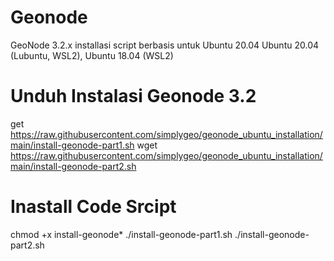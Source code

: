 # Geonode
GeoNode 3.2.x installasi script berbasis untuk Ubuntu 20.04
Ubuntu 20.04 (Lubuntu, WSL2), Ubuntu 18.04 (WSL2)

# Unduh Instalasi Geonode 3.2
get https://raw.githubusercontent.com/simplygeo/geonode_ubuntu_installation/main/install-geonode-part1.sh
wget https://raw.githubusercontent.com/simplygeo/geonode_ubuntu_installation/main/install-geonode-part2.sh

# Inastall Code Srcipt 
chmod +x install-geonode*
./install-geonode-part1.sh
./install-geonode-part2.sh


